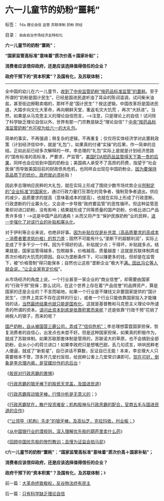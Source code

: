 # 六一儿童节的奶粉“噩耗”

标签： `fda` `理论自信` `监管` `苏联体制` `奶粉` `财经` 

目录： `自由自治市场经济去特权化`

**六一儿童节的奶粉“噩耗”**；

**“国家监管高标准”意味着“质次价高＋国家补贴”；**

**消费者应该信仰政府，还是应该选择值得信任的企业？**

**政府干预下的“资本积累”？及国有化，及苏联体制；**

****

全中国的幼儿在六一儿童节，[收到了中央监管奶粉“按药品标准监管”的噩耗](../../../2011/6/10/FDA监管越多越没有公益.md)。至于所谓的“奶粉是国计民生”，已经是国进民退听油了耳朵的陈词滥调，试问柴米油盐，甚至街边擦鞋卖唱的，那样不是“国计民生”？按这逻辑，中国改革将是国进民退，大踏步向文化大革命，再向朝鲜天堂，重返毛灾大饥荒
，再次“大跃进”。当然，如果是从马克思主义的理论自信而言，——>注意，只是理论上的自信！试问除了科学缺乏理论自信以外，世界有那一门宗教是缺乏“理论自信”？[中央“按药品标准监管奶粉”也可视为给六一的大礼包](../../../2011/6/10/汤姆叔叔竭斯底里的小屋和丛林.md)。

简单的事实，不再强调；稍复杂的逻辑，不再重复；仅仅将实体经济学对此噩耗政策（计划经济信仰中，就是“礼包”），如果真的付诸“实操”的后果，作一简单的总结。正如此前已经多次解释的一样，李总理的“礼包”实际上是就是计划经济思路的“国有标准的高标准，严要求，严监管”。[美国FDA把药品监管得天下第一贵的后果](../../../2010/7/30/市场经济没有官方认证;FDA不是行政管制.md)，同样也会应验到中国的奶粉业；美国病人承受不了高昂的药费，指望于“社会医保”而导致美国目前的财政债务危机，也同样会出现在中国奶粉业，[因为要保持高品质下的低价，政府就必须补](../../../2010/7/15/公有医疗即国企;城市医保和新农合是加税补贴国进民退.md)贴！

因此李总理响应民粹的大礼包，就在实际上形成了围绕少数市场优势企业[所制定的“企业标准”的国家化](../../../2013/5/18/自然秩序和国家标准.md)，通过行政力量打压潜在的竞争者，强制竞争者退出。供应的减少，品质要求的提高（意味着成本的提高），也就在实际上形成了行政垄断。行政垄断的行业寡头化，又会进一步导致“政府要监管”的恶性循环。但这种监管恶果却对进口奶粉，没有影响；结果就形成了同等质量的国产奶粉，价格比进口产品贵许多倍！——>这是中国产品的通病！从而又将产生“保护民族奶粉”业的民粹，[进一步强化了对该行业的补贴和寡头化](../../../2013/1/18/要废除行政垄断，但不要监管市场价格.md)。

对于伊利等企业来说，也绝非好事。[因为补贴仅仅是补充其（高品质要求的高成本－消费者要求低价格）的剪刀差](../../../2011/6/2/市场经济确保可持续性.md)；固然不可能有什么“垄断下的超额利润”，实际上变成了干多干少一个样。因为干得好的话，补贴就少点；干得坏，补贴就多点。结果就是，国家监管得越多，包袱越多，价格越高，质量越差！这就是苏联体制弄成质次价格的大饥荒的原因。自以为垄断条件下，可以赚更多的钱，但却是在监管下，被“价格管制”得只能保本；自然也让这些“垄断企业”极大不[满。因此冯仑等人就会说，“让企业家有定价权](../../../2013/4/12/谁强调定价权，谁就是左棍.md)”。

从市场经济的角度上说，一个行业甚至一家企业的“商业信誉”，却需要由国家的“行政干预”担保；那么试问，在这个世界上存在着“产品信誉”的品牌资产，算是国家的还是企业的？不言而喻地，如果一个行业是不赚钱又非要国家提供的“国计民生”，（世界上其实不存在这样的行业），或者一个行业只能依靠国家投入才能赚钱的话，[当然最终结果也就只能是国有化](../../../2013/5/9/请政府不要为自已的面子，伤害私营企业的无形资产.md)。这就是基督教和马克思主义理论中所谴责的所谓的资本。[请问此资本到底是依靠积累而来呢](../../../2012/10/5/“资本”只能是长子继承权.md)？还是依靠“行政干预”花销了纳税人的银子，而来的呢？

[国产奶粉，自从被国营三鹿公司，弄成了“信仰危机”；](../../../2011/3/15/不要借核泄漏攻击市场经济.md)李总理想雷霆国家担保，恢复消费者的自信心，出发点也未尝不好。但是这种国家担保，如果真的积极作为，就成了苏联体制。如果苏联那套体制是管用的，苏联诺大的草原，也不会搞到全部奶粉，会从小小的荷兰进口！如果李政府只是想嘴巴甜，丢几句谎言，哄哄民粹老人傻逼，就成了“新影星”，自已讲话不算数，反证自已无能！本来，李总理大人只需要根本不管，顶多开几堂扫盲班，给民粹公害上几堂常识课即可。[现在可好，倒象是李总理内阁，是官媒炒作的总后台](../../../2013/5/19/农夫山泉不可能“有则改之，无则加勉”.md)！

《[股民对行政恶霸的畏惧](../../../2013/5/22/股民对行政恶霸的畏惧.md)》

《[行政恶霸的狼牙棒下的股民天灵盖，及国进民退](../../../2013/5/23/行政恶霸的狼牙棒下的股民天灵盖，及国进民退.md)》

《[行政恶霸挥动狼牙棒，行情分析是无意义的](../../../2013/5/24/行政恶霸挥动狼牙棒，技术分析将毫无意义.md)；》

《[行政恶霸犹在，散户投资难安；机构股神与行政恶霸的配合，官商五毛与国进民退的合作](../../../2013/5/28/行政恶霸犹在，散户投资难安.md)》

《[“让领导（机构）先走”的狼牙棒，及高仙芝，克拉玛依，创业板；](../../../2013/5/29/“让领导（机构）先走”的狼牙棒，高仙芝，克拉玛依，创业板；.md)》

《[从中国银行业的潜规则，深入理解优先股的葫芦里卖什么药](../../../2013/5/30/从中国银行业骗贷的潜规则，深入理解优先股的葫芦.md)》

《[回顾中国优先股的惨烈教训；且慢为证监会拍马屁](../../../2013/5/30/且慢为证监会拍马屁，请回顾中国优先股的惨烈教训.md)》

《**六一儿童节的奶粉“噩耗”**；**“国家监管高标准”意味着“质次价高＋国家补贴”；**

**消费者应该信仰政府，还是应该选择值得信任的企业？**

**政府干预下的“资本积累”？及国有化，及苏联体制；**》



前一篇：[大革命终致极权，反谷物法终有民主](../../../2013/6/3/大革命终致极权，反谷物法终有民主.md)

后一篇：[只有科学缺乏理论自信](../../../2013/6/3/只有科学缺乏理论自信.md)